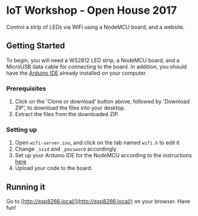 # IoT Workshop - Open House 2017
Control a strip of LEDs via WiFi using a NodeMCU board, and a website.

## Getting Started
To begin, you will need a WS2812 LED strip, a NodeMCU board, and a MicroUSB data cable for connecting to the board.
In addition, you should have the [Arduino IDE](https://www.arduino.cc/en/main/software) already installed on your computer.

### Prerequisites
1. Click on the 'Clone or download' button above, followed by 'Download ZIP', to download the files into your desktop.
2. Extract the files from the downloaded ZIP.

### Setting up
1. Open `wifi-server.ino`, and click on the tab named `wifi.h` to edit it
2. Change `_ssid` and `_password` accordingly
3. Set up your Arduino IDE for the NodeMCU according to the instructions [here]()
4. Upload your code to the board.

## Running it
Go to [http://esp8266.local/](http://esp8266.local/) on your browser. Have fun!